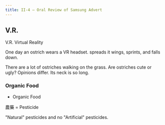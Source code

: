 ```yaml
---
title: II-4 — Oral Review of Samsung Advert
---
```


## V.R.

V.R.
Virtual Reality

One day an ostrich wears a VR headset.
spreads it wings, sprints, and falls down.

There are a lot of ostriches walking on the grass.
Are ostriches cute or ugly? Opinions differ.
Its neck is so long.

### Organic Food

- Organic Food

農藥 = Pesticide

"Natural" pesticides and no "Artificial" pesticides. 




